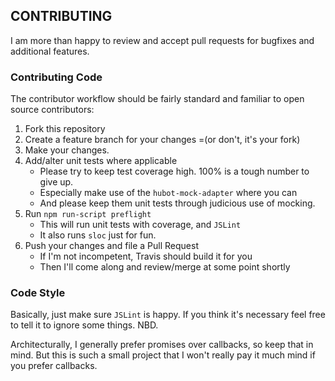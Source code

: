 ## CONTRIBUTING

I am more than happy to review and accept pull requests for bugfixes and
additional features.

### Contributing Code

The contributor workflow should be fairly standard and familiar to open source
contributors:

1. Fork this repository
2. Create a feature branch for your changes =(or don't, it's your fork)
3. Make your changes.
4. Add/alter unit tests where applicable
    * Please try to keep test coverage high. 100% is a tough number to give up.
    * Especially make use of the `hubot-mock-adapter` where you can
    * And please keep them unit tests through judicious use of mocking.
5. Run `npm run-script preflight`
    * This will run unit tests with coverage, and `JSLint`
    * It also runs `sloc` just for fun.
6. Push your changes and file a Pull Request
    * If I'm not incompetent, Travis should build it for you
    * Then I'll come along and review/merge at some point shortly

### Code Style

Basically, just make sure `JSLint` is happy. If you think it's necessary feel free
to tell it to ignore some things. NBD.

Architecturally, I generally prefer promises over callbacks, so keep that in mind.
But this is such a small project that I won't really pay it much mind if you prefer
callbacks.
